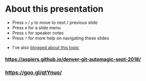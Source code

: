 <!-- .slide: data-state="normal" id="about" data-timing="0" -->
# About this presentation

<!--
*   You can now [watch the video of this presentation online](https://link/to/presentation/video)
-->

*   Press `n` / `p` to move to next / previous slide
*   Press `m` for a slide menu
*   Press `s` for speaker notes <br />
*   Press `?` for more help on navigating these slides
<!--
*   Here are the [details of the original event](https://www.meetup.com/londongit/events/248694943/)
-->
*   I've also [blogged about this topic](https://blog.adamspiers.org/git-auto-magic)

<!-- .slide: data-state="qrcode" id="qrcode" data-menu-title="QR code" data-timing="0" -->

<h2 style="font-size: 110%">
    <a href="https://aspiers.github.io/denver-git-automagic-sept-2018/" target="_blank"
       >https://aspiers.github.io/denver-git-automagic-sept-2018/</a>
</h2>

<div class="qrcode" id="qrcode-talk"/>

<h2 style="font-size: 120%">
    <a href="https://aspiers.github.io/denver-git-automagic-sept-2018/" target="_blank"
       id="talk">https://goo.gl/qtYnuo/</a>
</h2>
